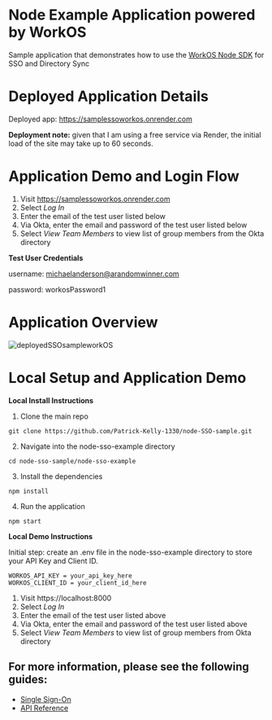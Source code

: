 # Node Example Application powered by WorkOS

Sample application that demonstrates how to use the [WorkOS Node SDK](https://github.com/workos-inc/workos-node) for SSO and Directory Sync

# Deployed Application Details

Deployed app:  https://samplessoworkos.onrender.com

**Deployment note:** given that I am using a free service via Render, the initial load of the site may take up to 60 seconds. 

# Application Demo and Login Flow 
1. Visit https://samplessoworkos.onrender.com
2. Select _Log In_
3. Enter the email of the test user listed below 
4. Via Okta, enter the email and password of the test user listed below
5. Select _View Team Members_ to view list of group members from the Okta directory

**Test User Credentials**

username: michaelanderson@arandomwinner.com

password: workosPassword1

# Application Overview 
![deployedSSOsampleworkOS](https://user-images.githubusercontent.com/51098314/233248709-aba596b0-8fff-4ded-b549-c67ad1a17a2e.gif)

# Local Setup and Application Demo

**Local Install Instructions**

1. Clone the main repo

```
git clone https://github.com/Patrick-Kelly-1330/node-SSO-sample.git
```
2. Navigate into the node-sso-example directory 
```
cd node-sso-sample/node-sso-example
```

3. Install the dependencies
```
npm install
```

4. Run the application
```
npm start
```
**Local Demo Instructions**

Initial step: create an .env file in the node-sso-example directory to store your API Key and Client ID. 

```
WORKOS_API_KEY = your_api_key_here
WORKOS_CLIENT_ID = your_client_id_here
```

1. Visit https://localhost:8000
2. Select _Log In_
3. Enter the email of the test user listed above 
4. Via Okta, enter the email and password of the test user listed above
5. Select _View Team Members_ to view list of group members from Okta directory

## For more information, please see the following guides:

- [Single Sign-On](https://workos.com/docs/sso/guide)
- [API Reference](https://workos.com/docs/reference)
